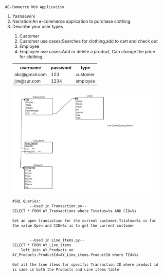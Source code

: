 	#E-Commerce Web Application
<ol>
  <li>Yashaswini</li>
  <li>Narration:An e-commerce application to purchase clothing</li>
  <li>Describe your user types</li>
	<ol>
		<li>Customer</li>
		<li>Customer use cases:Searches for clothing,add to cart and check out</li>
		<li>Employee</li>
		<li>Employee use cases:Add or delete a product, Can change the price for clothing</li>
	</ol>
	<table>
    <tr>
        <th>username</th>
        <th>password</th>
        <th>type</th>
    </tr>
    <tr>
        <td>abc@gmail.com</td>
        <td>123</td>
        <td>customer</td>
    </tr>
    <tr>
        <td>jim@sur.com	</td>
        <td>1234</td>
        <td>employee</td>
    </tr>
	</table>
	

![RelationalSchema](Documentation/SchemaLatest.png)

	#SQL Queries:
			--Used in Transaction.py--
	SELECT * FROM AY_Transactions where Tstatus=%s AND CID=%s
	
	Get an open transaction for the current customer,Tstatus=%s is for the value Open and CID=%s is to get the current customer
				  
				  
			--Used in Line_Items.py--		  
	SELECT * FROM AY_Line_items 
        left join AY_Products on AY_Products.ProductId=AY_Line_items.ProductId where TId=%s 

	Get all the line items for specific Transaction ID where product id is same in both the Products and Line items table
 

